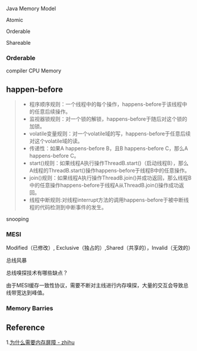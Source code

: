 


Java Memory Model



Atomic

Orderable

Shareable

### Orderable

compiler
CPU
Memory


## happen-before

>- 程序顺序规则：一个线程中的每个操作，happens-before于该线程中的任意后续操作。
>- 监视器锁规则：对一个锁的解锁，happens-before于随后对这个锁的加锁。
>- volatile变量规则：对一个volatile域的写，happens-before于任意后续对这个volatile域的读。
>- 传递性：如果A happens-before B，且B happens-before C，那么A happens-before C。
>- start()规则：如果线程A执行操作ThreadB.start()（启动线程B），那么A线程的ThreadB.start()操作happens-before于线程B中的任意操作。
>- join()规则：如果线程A执行操作ThreadB.join()并成功返回，那么线程B中的任意操作happens-before于线程A从ThreadB.join()操作成功返回。
>- 线程中断规则:对线程interrupt方法的调用happens-before于被中断线程的代码检测到中断事件的发生。



snooping



### MESI



Modified（已修改）, Exclusive（独占的）,Shared（共享的），Invalid（无效的）

总线风暴

总线嗅探技术有哪些缺点？

由于MESI缓存一致性协议，需要不断对主线进行内存嗅探，大量的交互会导致总线带宽达到峰值。

### Memory Barries



## Reference

1.[为什么需要内存屏障 - zhihu](https://zhuanlan.zhihu.com/p/55767485)